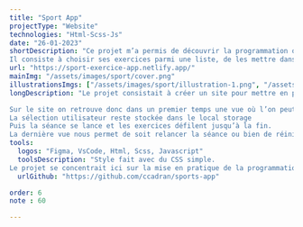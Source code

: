 ```yaml
---
title: "Sport App"
projectType: "Website"
technologies: "Html-Scss-Js"
date: "26-01-2023"
shortDescription: "Ce projet m’a permis de découvrir la programmation orientée objet sur JavaScript.
Il consiste à choisir ses exercices parmi une liste, de les mettre dans l’ordre souhaité, d’en choisir la durée puis de lancer la séance. Ce projet m’a permis de comprendre beaucoup de notions."
url: "https://sport-exercice-app.netlify.app/"
mainImg: "/assets/images/sport/cover.png"
illustrationsImgs: ["/assets/images/sport/illustration-1.png", "/assets/images/sport/illustration-2.png", "/assets/images/sport/illustration-3.png"]
longDescription: "Le projet consistait à créer un site pour mettre en pratique la programmation orientée objet sur Javascript.

Sur le site on retrouve donc dans un premier temps une vue où l’on peut sélectionner les exercices voulus et modifier le temps de ceux-ci. On peut également les changer de place grâce à un bouton les déplaçant vers la gauche mais aussi supprimer ceux dont on n'a pas besoin. Cela marche grâce à un array qui évolue en fonction des différents événements.
La sélection utilisateur reste stockée dans le local storage
Puis la séance se lance et les exercices défilent jusqu’à la fin.
La dernière vue nous permet de soit relancer la séance ou bien de réinitialiser tous les exercices."
tools:
  logos: "Figma, VsCode, Html, Scss, Javascript"
  toolsDescription: "Style fait avec du CSS simple.
Le projet se concentrait ici sur la mise en pratique de la programmation orientée objet sur Javascript."
  urlGithub: "https://github.com/ccadran/sports-app"

order: 6
note : 60

---
```

